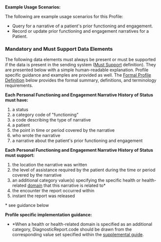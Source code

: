**Example Usage Scenarios:**

The following are example usage scenarios for this Profile:
* Query for a narrative of a patient's prior functioning and engagement.
* Record or update prior functioning and engagement narratives for a Patient.

### Mandatory and Must Support Data Elements

The following data elements must always be present or must be supported if the data is present in the sending system ([Must Support](formal_specification.html#must-support) definition). They are presented below with a simple human-readable explanation.  Profile specific guidance and examples are provided as well.  The [Formal Profile Definition](#profile) below provides the formal summary, definitions, and terminology requirements.

**Each Personal Functioning and Engagement Narrative History of Status must have:**

1. a status
1. a category code of "functioning"
1. a code describing the type of narrative
1. a patient
1. the point in time or period covered by the narrative
1. who wrote the narrative
1. a narrative about the patient's prior functioning and engagement

**Each Personal Functioning and Engagement Narrative History of Status must support:**

1. the location the narrative was written
1. the level of assistance required by the patient during the time or period covered by the narrative
1. an additional category value(s) specifying the specific health or health-related [domain](domains.html) that this narrative is related to*
1. the encounter the report occurred within
1. instant the report was released

\* see guidance below

**Profile specific implementation guidance:**

* *When a health or health-related domain is specified as an additional category, DiagnosticReport.code should be drawn from the corresponding value set specified within the [supplemental guide](https://confluence.hl7.org/display/PC/Supplemental+Guide).


